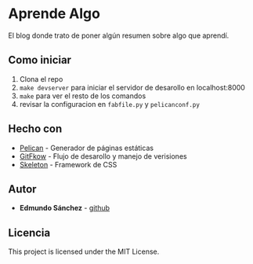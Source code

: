 # Aprende Algo

El blog donde trato de poner algún resumen sobre algo que aprendí.

## Como iniciar

1.  Clona el repo
1.  `make devserver` para iniciar el servidor de desarollo en localhost:8000
1.  `make` para ver el resto de los comandos
1.  revisar la configuracion en `fabfile.py` y `pelicanconf.py`

## Hecho con

*   [Pelican](https://github.com/getpelican/pelican) - Generador de páginas estáticas
*   [GitFkow](https://github.com/nvie/gitflow) - Flujo de desarollo y manejo de verisiones
*   [Skeleton](http://getskeleton.com/) - Framework de CSS

## Autor
*   **Edmundo Sánchez** - [github](https://github.com/gdledsan)

## Licencia

This project is licensed under the MIT License.
